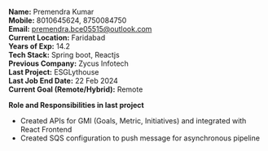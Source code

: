 **Name:** Premendra Kumar  
**Mobile:** 8010645624, 8750084750  
**Email:** premendra.bce05515@outlook.com  
**Current Location:** Faridabad   
**Years of Exp:** 14.2  
**Tech Stack:** Spring boot, Reactjs    
**Previous Company:** Zycus Infotech   
**Last Project:** ESGLythouse   
**Last Job End Date:** 22 Feb 2024   
**Current Goal (Remote/Hybrid):** Remote    


**Role and Responsibilities in last project**
- Created APIs for GMI (Goals, Metric, Initiatives) and integrated with React Frontend
- Created SQS configuration to push message for asynchronous pipeline
